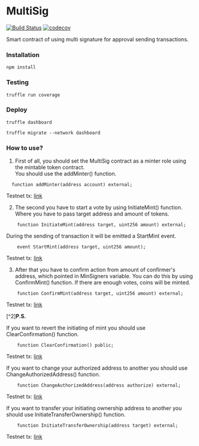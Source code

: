 # MultiSig
[![Build Status](https://app.travis-ci.com/The-Poolz/MultiSig.svg?token=j64fMSARWGtzysprUKZK&branch=master)](https://app.travis-ci.com/The-Poolz/MultiSig)
[![codecov](https://codecov.io/gh/The-Poolz/MultiSig/branch/master/graph/badge.svg?token=619oKb6Wsk)](https://codecov.io/gh/The-Poolz/MultiSig)

Smart contract of using multi signature for approval sending transactions.

### Installation

```console
npm install
```

### Testing

```console
truffle run coverage
```
### Deploy

```console
truffle dashboard
```
```console
truffle migrate --network dashboard
```

### How to use?
1. First of all, you should set the MultiSig contract as a minter role using the mintable token contract.
   <br>You should use the addMinter() function.
```solidity
  function addMinter(address account) external;
```
Testnet tx: [link](https://rinkeby.etherscan.io/tx/0xb970ba50ec036642759f0dc3152a31b095313aa29a4a35c8ee6e7a071c938ad8)

2. The second you have to start a vote by using InitiateMint() function.
   Where you have to pass target address and amount of tokens. 
```solidity
    function InitiateMint(address target, uint256 amount) external;
```
   During the sending of transaction it will be emitted a StartMint event.
```solidity
    event StartMint(address target, uint256 amount);
```
Testnet tx: [link](https://rinkeby.etherscan.io/tx/0x4b536a63f2aad04f829274731b81ebb67a118345090deb166c50853b168cfaa8)

3. After that you have to confirm action from amount of confirmer's address, which pointed in MinSigners variable.
   You can do this by using ConfirmMint() function.
   If there are enough votes, coins will be minted.
```solidity
    function ConfirmMint(address target, uint256 amount) external;
```
Testnet tx: [link](https://testnet.bscscan.com/tx/0x785c017d46639a662a55f40abf3d2fda1827f0c7ddb0341e78d98e17c80106c3)



[^2]**P.S.**

If you want to revert the initiating of mint you should use ClearConfirmation() function.
```solidity
    function ClearConfirmation() public;
```
Testnet tx: [link](https://rinkeby.etherscan.io/tx/0xaa07b87cb97a1d6c24d52fb00b445a6d5d0805aed1d8c6375ef2e6955c92ced3)

If you want to change your authorized address to another you should use ChangeAuthorizedAddress() function.
```solidity
    function ChangeAuthorizedAddress(address authorize) external;
```
Testnet tx: [link](https://rinkeby.etherscan.io/tx/0x7eeea83ca80c654cf59c9155db2991ce41298cf266d14b90e111ab6b6cbce682)

If you want to transfer your initiating ownership address to another you should use InitiateTransferOwnership() function.
```solidity
    function InitiateTransferOwnership(address target) external;
```
Testnet tx: [link](https://rinkeby.etherscan.io/tx/0xa07d1b1a4bc5939f1df0b6ed5e9c4ccfcb1ea1159b0155c11e8ccc388e5cd623)

